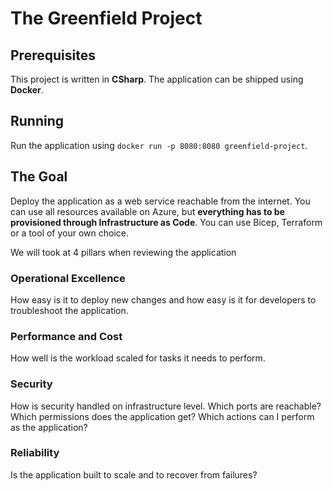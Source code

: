 # The Greenfield Project

## Prerequisites

This project is written in **CSharp**. The application can be shipped using **Docker**.

## Running

Run the application using `docker run -p 8080:8080 greenfield-project`.

## The Goal

Deploy the application as a web service reachable from the internet. You can use all resources available on Azure, but **everything has to be provisioned through Infrastructure as Code**. You can use Bicep, Terraform or a tool of your own choice.

We will took at 4 pillars when reviewing the application

### Operational Excellence

How easy is it to deploy new changes and how easy is it for developers to troubleshoot the application. 

### Performance and Cost

How well is the workload scaled for tasks it needs to perform.

### Security

How is security handled on infrastructure level. Which ports are reachable? Which permissions does the application get? Which actions can I perform as the application?

### Reliability

Is the application built to scale and to recover from failures?